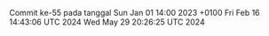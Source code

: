 Commit ke-55 pada tanggal Sun Jan 01 14:00 2023 +0100
Fri Feb 16 14:43:06 UTC 2024
Wed May 29 20:26:25 UTC 2024

